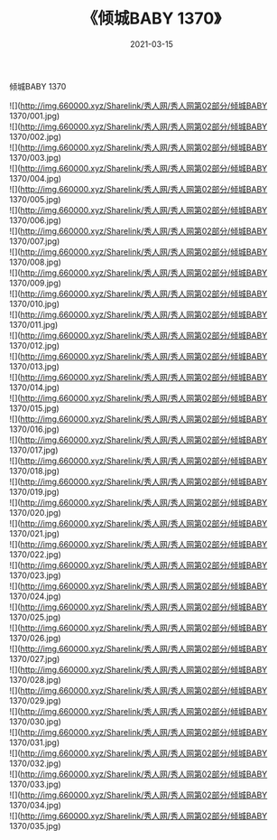 ﻿---
layout: post
title:  《倾城BABY 1370》
date:   2021-03-15
img: http://img.660000.xyz/Sharelink/秀人网/秀人网第02部分/倾城BABY 1370/000.jpg
categories: [美女, 清纯, 唯美]
---

倾城BABY 1370

  ![](http://img.660000.xyz/Sharelink/秀人网/秀人网第02部分/倾城BABY 1370/001.jpg) <br> ![](http://img.660000.xyz/Sharelink/秀人网/秀人网第02部分/倾城BABY 1370/002.jpg) <br> ![](http://img.660000.xyz/Sharelink/秀人网/秀人网第02部分/倾城BABY 1370/003.jpg) <br> ![](http://img.660000.xyz/Sharelink/秀人网/秀人网第02部分/倾城BABY 1370/004.jpg) <br> ![](http://img.660000.xyz/Sharelink/秀人网/秀人网第02部分/倾城BABY 1370/005.jpg) <br> ![](http://img.660000.xyz/Sharelink/秀人网/秀人网第02部分/倾城BABY 1370/006.jpg) <br> ![](http://img.660000.xyz/Sharelink/秀人网/秀人网第02部分/倾城BABY 1370/007.jpg) <br> ![](http://img.660000.xyz/Sharelink/秀人网/秀人网第02部分/倾城BABY 1370/008.jpg) <br> ![](http://img.660000.xyz/Sharelink/秀人网/秀人网第02部分/倾城BABY 1370/009.jpg) <br> ![](http://img.660000.xyz/Sharelink/秀人网/秀人网第02部分/倾城BABY 1370/010.jpg) <br> ![](http://img.660000.xyz/Sharelink/秀人网/秀人网第02部分/倾城BABY 1370/011.jpg) <br> ![](http://img.660000.xyz/Sharelink/秀人网/秀人网第02部分/倾城BABY 1370/012.jpg) <br> ![](http://img.660000.xyz/Sharelink/秀人网/秀人网第02部分/倾城BABY 1370/013.jpg) <br> ![](http://img.660000.xyz/Sharelink/秀人网/秀人网第02部分/倾城BABY 1370/014.jpg) <br> ![](http://img.660000.xyz/Sharelink/秀人网/秀人网第02部分/倾城BABY 1370/015.jpg) <br> ![](http://img.660000.xyz/Sharelink/秀人网/秀人网第02部分/倾城BABY 1370/016.jpg) <br> ![](http://img.660000.xyz/Sharelink/秀人网/秀人网第02部分/倾城BABY 1370/017.jpg) <br> ![](http://img.660000.xyz/Sharelink/秀人网/秀人网第02部分/倾城BABY 1370/018.jpg) <br> ![](http://img.660000.xyz/Sharelink/秀人网/秀人网第02部分/倾城BABY 1370/019.jpg) <br> ![](http://img.660000.xyz/Sharelink/秀人网/秀人网第02部分/倾城BABY 1370/020.jpg) <br> ![](http://img.660000.xyz/Sharelink/秀人网/秀人网第02部分/倾城BABY 1370/021.jpg) <br> ![](http://img.660000.xyz/Sharelink/秀人网/秀人网第02部分/倾城BABY 1370/022.jpg) <br> ![](http://img.660000.xyz/Sharelink/秀人网/秀人网第02部分/倾城BABY 1370/023.jpg) <br> ![](http://img.660000.xyz/Sharelink/秀人网/秀人网第02部分/倾城BABY 1370/024.jpg) <br> ![](http://img.660000.xyz/Sharelink/秀人网/秀人网第02部分/倾城BABY 1370/025.jpg) <br> ![](http://img.660000.xyz/Sharelink/秀人网/秀人网第02部分/倾城BABY 1370/026.jpg) <br> ![](http://img.660000.xyz/Sharelink/秀人网/秀人网第02部分/倾城BABY 1370/027.jpg) <br> ![](http://img.660000.xyz/Sharelink/秀人网/秀人网第02部分/倾城BABY 1370/028.jpg) <br> ![](http://img.660000.xyz/Sharelink/秀人网/秀人网第02部分/倾城BABY 1370/029.jpg) <br> ![](http://img.660000.xyz/Sharelink/秀人网/秀人网第02部分/倾城BABY 1370/030.jpg) <br> ![](http://img.660000.xyz/Sharelink/秀人网/秀人网第02部分/倾城BABY 1370/031.jpg) <br> ![](http://img.660000.xyz/Sharelink/秀人网/秀人网第02部分/倾城BABY 1370/032.jpg) <br> ![](http://img.660000.xyz/Sharelink/秀人网/秀人网第02部分/倾城BABY 1370/033.jpg) <br> ![](http://img.660000.xyz/Sharelink/秀人网/秀人网第02部分/倾城BABY 1370/034.jpg) <br> ![](http://img.660000.xyz/Sharelink/秀人网/秀人网第02部分/倾城BABY 1370/035.jpg) <br>